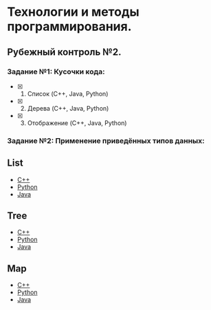 #            Технологии и методы программирования.

##                     Рубежный контроль №2.
### Задание №1: Кусочки кода:
 - [x] 1) Список (C++, Java, Python)
 - [x] 2) Дерева (C++, Java, Python)
 - [x] 3) Отображение (C++, Java, Python)

### Задание №2: Применение приведённых типов данных:
 ## List
 - [C++](https://gist.github.com/danopia/5506135)
 - [Python](https://github.com/grantjenks/python-sortedcontainers/blob/master/sortedcontainers/sortedlist.py)
 - [Java](https://github.com/learn-co-students/cs-implementing-an-arraylist-lab-codeU)
 
 ## Tree
 - [C++](https://github.com/prasanthmadhavan/Red-Black-Tree)
 - [Python](http://qaru.site/questions/62517/how-can-i-implement-a-tree-in-python-are-there-any-built-in-data-structures-in-python-like-in-java)
 - [Java](http://qaru.site/questions/16983/java-tree-data-structure)

 ## Map
 - [C++](https://github.com/Tessil/ordered-map)
 - [Python](https://github.com/grantjenks/python-sortedcontainers/blob/master/sortedcontainers/sorteddict.py)
 - [Java](https://github.com/capezzbr/HashMap)

